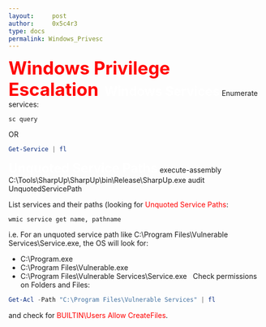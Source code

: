 ```yaml
---
layout:     post
author:     0x5c4r3
type: docs
permalink: Windows_Privesc
---
```



<span style="font-size: 35px; color:red"><b>Windows Privilege Escalation</b></span>
&nbsp;
<span style="font-size: 25px; color:white"><b>Windows Services</b></span>
Enumerate services:
```shell
sc query
```
OR
```powershell
Get-Service | fl
```
<span style="font-size: 25px; color:white"><b>Unquoted Service Paths</b></span>
execute-assembly C:\Tools\SharpUp\SharpUp\bin\Release\SharpUp.exe audit UnquotedServicePath

List services and their paths (looking for <span style="color: red">Unquoted Service Paths</span>:
```shell
wmic service get name, pathname
```
i.e. For an unquoted service path like C:\Program Files\Vulnerable Services\Service.exe, the OS will look for:
- C:\Program.exe
- C:\Program Files\Vulnerable.exe
- C:\Program Files\Vulnerable Services\Service.exe
&nbsp;
Check permissions on Folders and Files:
```powershell
Get-Acl -Path "C:\Program Files\Vulnerable Services" | fl
```
and check for <span style="color: red">BUILTIN\Users Allow  CreateFiles</span>.
